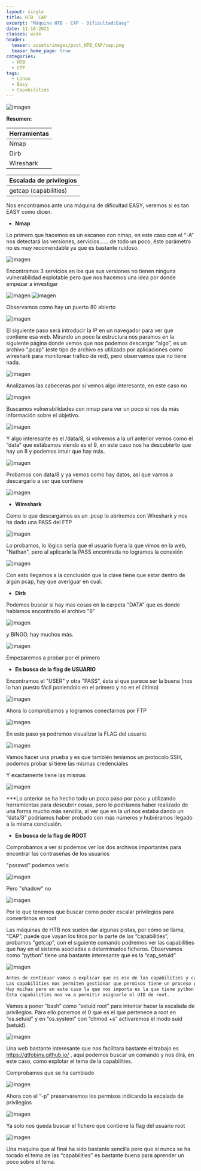 ```yaml
---
layout: single
title: HTB  CAP
excerpt: "Máquina HTB - CAP - Dificultad:Easy"
date: 11-10-2021
classes: wide
header:
  teaser: assets/images/post_HTB_CAP/cap.png
  teaser_home_page: true
categories:
  - HTB
  - CTF
tags:
  - Linux
  - Easy
  - Capabilities
---
```


![imagen](https://user-images.githubusercontent.com/86053823/122618877-76628180-d08f-11eb-9752-f8db1e7fed7a.png)

**Resumen:**

|Herramientas|
|------------|
|Nmap|
|Dirb|
|Wireshark|

|Escalada de privilegios|
|-----------------------|
|getcap (capabilities)|

Nos encontramos ante una máquina de dificultad EASY, veremos si es tan EASY como dicen.

- **Nmap**

Lo primero que hacemos es un escaneo con nmap, en este caso con el “-A” nos detectará las versiones, servicios...... de todo un poco, éste parámetro no es muy recomendable ya que es bastante ruidoso.

![imagen](https://user-images.githubusercontent.com/86053823/122618798-47e4a680-d08f-11eb-83a3-71e9e082c9c0.png)

Encontramos 3 servicios en los que sus versiones no tienen ninguna vulnerabilidad explotable pero que nos hacemos una idea por donde empezar a investigar

![imagen](https://user-images.githubusercontent.com/86053823/122619519-ec1b1d00-d090-11eb-884c-0f88bb283ee8.png)
![imagen](https://user-images.githubusercontent.com/86053823/122619526-efaea400-d090-11eb-8bf3-8283907d81cd.png)

Observamos como hay un puerto 80 abierto

![imagen](https://user-images.githubusercontent.com/86053823/122619532-f210fe00-d090-11eb-8b79-4a498f9258b8.png)

El siguiente paso será introducir la IP en un navegador para ver que contiene esa web. Mirando un poco la estructura nos paramos en la siguiente página donde vemos que nos podemos descargar “algo”, es un archivo “.pcap” (este tipo de archivo es utilizado por aplicaciones como wireshark para monitorear trafico de red), pero observamos que no tiene nada.

![imagen](https://user-images.githubusercontent.com/86053823/122619988-18836900-d092-11eb-9449-5ec8734aef81.png)

Analizamos las cabeceras por si vemos algo interesante, en este caso no

![imagen](https://user-images.githubusercontent.com/86053823/122619962-04d80280-d092-11eb-840c-d714c9147b8c.png)

Buscamos vulnerabilidades con nmap para ver un poco si nos da más información sobre el objetivo.

![imagen](https://user-images.githubusercontent.com/86053823/122620122-68fac680-d092-11eb-9038-83252d2263cf.png)

Y algo interesante es el /data/8, si volvemos a la url anterior vemos como el “data” que estábamos viendo es el 9, en este caso nos ha descubierto que hay un 8 y podemos intuir que hay más.

![imagen](https://user-images.githubusercontent.com/86053823/122620131-6e581100-d092-11eb-8170-60c63633bf5e.png)

Probamos con data/8 y ya vemos como hay datos, así que vamos a descargarlo a ver que contiene

![imagen](https://user-images.githubusercontent.com/86053823/122620198-98113800-d092-11eb-98f3-c2e733ab6819.png)

- **Wireshark**

Como lo que descargamos es un .pcap lo abriremos con Wireshark y nos ha dado una PASS del FTP 

![imagen](https://user-images.githubusercontent.com/86053823/122620286-d870b600-d092-11eb-9a61-6ba1d558eaea.png)

Lo probamos, lo lógico sería que el usuario fuera la que vimos en la web, "Nathan", pero al aplicarle la PASS encontrada no logramos la conexión

![imagen](https://user-images.githubusercontent.com/86053823/122620376-166dda00-d093-11eb-9a9c-1c0ed5063e4d.png)

Con esto llegamos a la conclusión que la clave tiene que estar dentro de algún pcap, hay que averiguar en cual.

- **Dirb**

Podemos buscar si hay mas cosas en la carpeta "DATA" que es donde habíamos encontrado el archivo "8"

![imagen](https://user-images.githubusercontent.com/86053823/122620493-69e02800-d093-11eb-9140-86238f7c2cd5.png)

y BINGO, hay muchos más.

![imagen](https://user-images.githubusercontent.com/86053823/122620502-6f3d7280-d093-11eb-8def-7f9123a9efee.png)

Empezaremos a probar por el primero

- **En busca de la flag de USUARIO**

Encontramos el "USER" y otra "PASS", ésta si que parece ser la buena (nos lo han puesto fácil poniendolo en el primero y no en el último)

![imagen](https://user-images.githubusercontent.com/86053823/122620570-9300b880-d093-11eb-9e56-27fd39046ce8.png)

Ahora lo comprobamos y logramos conectarnos por FTP

![imagen](https://user-images.githubusercontent.com/86053823/122620712-eecb4180-d093-11eb-83ab-f3feadfb6ba9.png)

En este paso ya podremos visualizar la FLAG del usuario.

![imagen](https://user-images.githubusercontent.com/86053823/122620747-04406b80-d094-11eb-8dda-8256026bdace.png)

Vamos hacer una prueba y es que también teníamos un protocolo SSH, podemos probar si tiene las mismas credenciales

Y exactamente tiene las mismas

![imagen](https://user-images.githubusercontent.com/86053823/122620933-7c0e9600-d094-11eb-9a0f-0bbdb9a2f7e8.png)


***Lo anterior se ha hecho todo un poco paso por paso y utilizando herramientas para descubrir cosas, pero lo podríamos haber realizado de una forma mucho más sencilla, al ver que en la url nos estaba dando un “data/8” podríamos haber probado con más números y hubiéramos llegado a la misma conclusión.

- **En busca de la flag de ROOT**

Comprobamos a ver si podemos ver los dos archivos importantes para encontrar las contraseñas de los usuarios

"passwd" podemos verlo

![imagen](https://user-images.githubusercontent.com/86053823/122621101-d7408880-d094-11eb-98eb-7f5e80f882f7.png)

Pero "shadow" no

![imagen](https://user-images.githubusercontent.com/86053823/122621188-12db5280-d095-11eb-8651-312828a44ff4.png)

Por lo que tenemos que buscar como poder escalar privilegios para convertirnos en root

Las máquinas de HTB nos suelen dar algunas pistas, por cómo se llama, “CAP”, puede que vayan los tiros por la parte de las “capabilities”, probamos "getcap", con el siguiente comando podremos ver las capabilities que hay en el sistema asociadas a determinados ficheros. Observamos como “python” tiene una bastante interesante que es la “cap_setuid”

![imagen](https://user-images.githubusercontent.com/86053823/122621270-4e761c80-d095-11eb-8496-6e4e225f7c49.png)

```diff
Antes de continuar vamos a explicar que es eso de las capabilities y como usarlas para poder escalar privilegios. 
Las capabilities nos permiten gestionar que permisos tiene un proceso para acceder a las partes del kernel, por ejemplo con “setcap” podemos hacer que un usuario no administrativo use un determinado proceso sin necesidad de tener privilegios especiales, es decir, los procesos que tengan asignada capabilitie solo permitirá al usuario ejecutar ciertas acciones privilegiadas, pero no obtener el rol de superusuario. 
Hay muchas pero en este caso la que nos importa es la que tiene python que es la "cap_setuid". 
Ésta capabilities nos va a permitir asignarle el UID de root.
```

Vamos a poner “bash” como “setuid root” para intentar hacer la escalada de privilegios. Para ello ponemos el 0 que es el que pertenece a root en “os.setuid” y en “os.system” con “chmod +s” activaremos el modo suid (setuid).

![imagen](https://user-images.githubusercontent.com/86053823/122621289-6188ec80-d095-11eb-993d-b9517ad6faab.png)

Una web bastante interesante que nos facilitara bastante el trabajo es https://gtfobins.github.io/ , aquí podemos buscar un comando y nos dirá, en este caso, como explotar el tema de la capabilities.

Comprobamos que se ha cambiado

![imagen](https://user-images.githubusercontent.com/86053823/122621318-72d1f900-d095-11eb-9f3c-183ab1830f86.png)

Ahora con el “-p” preservaremos los permisos indicando la escalada de privilegios

![imagen](https://user-images.githubusercontent.com/86053823/122621336-7feee800-d095-11eb-93ea-de554f282702.png)

Ya solo nos queda buscar el fichero que contiene la flag del usuario root

![imagen](https://user-images.githubusercontent.com/86053823/122621371-9dbc4d00-d095-11eb-94e9-32fdf71d240a.png)


Una maquina que al final ha sido bastante sencilla pero que si nunca se ha tocado el tema de las “capabilities” es bastante buena para aprender un poco sobre el tema.


